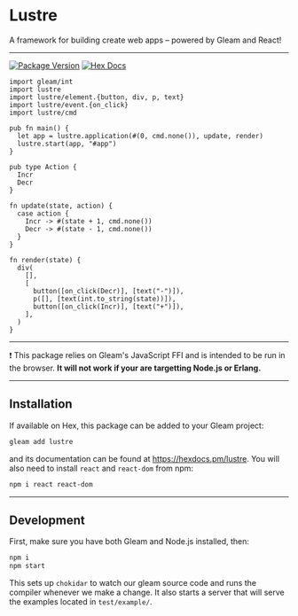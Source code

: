 # Lustre

A framework for building create web apps – powered by Gleam and React!

---

[![Package Version](https://img.shields.io/hexpm/v/lustre)](https://hex.pm/packages/lustre)
[![Hex Docs](https://img.shields.io/badge/hex-docs-ffaff3)](https://hexdocs.pm/lustre/)

```gleam
import gleam/int
import lustre
import lustre/element.{button, div, p, text}
import lustre/event.{on_click}
import lustre/cmd

pub fn main() {
  let app = lustre.application(#(0, cmd.none()), update, render)
  lustre.start(app, "#app")
}

pub type Action {
  Incr
  Decr
}

fn update(state, action) {
  case action {
    Incr -> #(state + 1, cmd.none())
    Decr -> #(state - 1, cmd.none())
  }
}

fn render(state) {
  div(
    [],
    [
      button([on_click(Decr)], [text("-")]),
      p([], [text(int.to_string(state))]),
      button([on_click(Incr)], [text("+")]),
    ],
  )
}
```

---

❗️ This package relies on Gleam's JavaScript FFI and is intended to be run in
the browser. **It will not work if your are targetting Node.js or Erlang.**

---

## Installation

If available on Hex, this package can be added to your Gleam project:

```sh
gleam add lustre
```

and its documentation can be found at <https://hexdocs.pm/lustre>. You will also
need to install `react` and `react-dom` from npm:

```sh
npm i react react-dom
```

---

## Development

First, make sure you have both Gleam and Node.js installed, then:

```bash
npm i
npm start
```

This sets up `chokidar` to watch our gleam source code and runs the compiler
whenever we make a change. It also starts a server that will serve the examples
located in `test/example/`.

